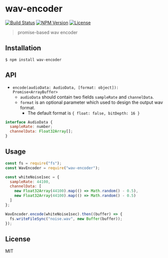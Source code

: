 # wav-encoder
[![Build Status](http://img.shields.io/travis/mohayonao/wav-encoder.svg?style=flat-square)](https://travis-ci.org/mohayonao/wav-encoder)
[![NPM Version](http://img.shields.io/npm/v/wav-encoder.svg?style=flat-square)](https://www.npmjs.org/package/wav-encoder)
[![License](http://img.shields.io/badge/license-MIT-brightgreen.svg?style=flat-square)](http://mohayonao.mit-license.org/)

> promise-based wav encoder

## Installation

```
$ npm install wav-encoder
```

## API

- `encode(audioData: AudioData, [format: object]): Promise<ArrayBuffer>`
  - `audioData` should contain two fields `sampleRate` and `channelData`.
  - `format` is an optional parameter which used to design the output wav format.
    - The default format is `{ float: false, bitDepth: 16 }`

```js
interface AudioData {
  sampleRate: number;
  channelData: Float32Array[];
}
```

## Usage

```js
const fs = require("fs");
const WavEncoder = require("wav-encoder");

const whiteNoise1sec = {
  sampleRate: 44100,
  channelData: [
    new Float32Array(44100).map(() => Math.random() - 0.5),
    new Float32Array(44100).map(() => Math.random() - 0.5)
  ]
};

WavEncoder.encode(whiteNoise1sec).then((buffer) => {
  fs.writeFileSync("noise.wav", new Buffer(buffer));
});
```

## License
MIT
